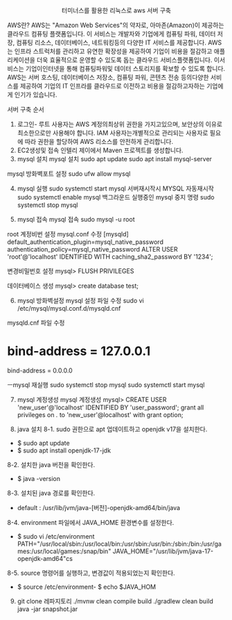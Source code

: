 <center>터미너스를 활용한 리눅스로 aws 서버 구축</center>

AWS란?
AWS는 "Amazon Web Services"의 약자로, 아마존(Amazon)이
제공하는 클라우드 컴퓨팅 플랫폼입니다. 
이 서비스는 개발자와 기업에게 컴퓨팅 파워, 데이터 저장, 
컴퓨팅 리소스, 데이터베이스, 네트워킹등의 다양한 IT 서비스를 제공합니다. 
AWS는 인프라 스트럭처를 관리하고 유연한 확장성을 제공하여 기업이 비용을 절감하고 애플리케이션을 더욱 효율적으로 운영할 수 있도록 돕는 클라우드 서비스플랫폼입니다. 
이서비스는 기업이인터넷을 통해 컴퓨팅파워및 데이터 스토리지를 
확보할 수 있도록 합니다. 
AWS는 서버 호스팅, 데이터베이스 저장소, 컴퓨팅 파워, 콘텐츠 전송 등의다양한 서비스를 제공하여 기업의 IT 인프라를 클라우드로 이전하고 비용을 절감하고자하는 기업에게 인기가 있습니다.

서버 구축 순서
1. 로그인- 루트 사용자는 AWS 계정의최상위 권한을 가지고있으며, 보안상의 이유로 최소한으로만 사용해야 합니다.
IAM 사용자는개별적으로 관리되는 사용자로 필요에 따라 권한을 할당하여 AWS 리소스를 안전하게 관리합니다.
2. EC2생성및 접속
인텔리 제이에서 Maven 프로젝트를 생성합니다.
3. mysql 설치
mysql 설치
sudo apt update
sudo apt install mysql-server

mysql 방화벽포트 설정
sudo ufw allow mysql

4. mysql 실행
sudo systemctl start mysql
서버재시작시 MYSQL 자동재시작
sudo systemctl enable mysql
백그라운드 실행중인 mysql 중지 명령
sudo systemctl stop mysql

5.  mysql 접속
mysql 접속
sudo mysql -u root

root 계정비번 설정
mysql.conf 수정
[mysqld]
 default_authentication_plugin=mysql_native_password
 authentication_policy=mysql_native_password
 ALTER USER 'root'@'localhost' IDENTIFIED WITH caching_sha2_password BY '1234';

변경비밀번호 설정
mysql> FLUSH PRIVILEGES

데이터베이스 생성
mysql> create database test;

6. mysql 방화벽설정
mysql 설정 파일 수정
sudo vi /etc/mysql/mysql.conf.d/mysqld.cnf

mysqld.cnf 파일 수정
# bind-address = 127.0.0.1
bind-address = 0.0.0.0

ㅡmysql 재실행
sudo systemctl stop mysql
 sudo systemctl start mysql

7. mysql 계정생성
mysql 계정생성
mysql> CREATE USER 'new_user'@'localhost' IDENTIFIED BY 'user_password';
grant all privileges on *.* to 'new_user'@localhost' with grant option;

8. java 설치
8-1. sudo 권한으로 apt 업데이트하고 openjdk v17을 설치한다.
- $ sudo apt update
- $ sudo apt install openjdk-17-jdk

8-2. 설치한 java 버전을 확인한다.
- $ java -version

8-3. 설치된 java 경로를 확인한다.
- default : /usr/lib/jvm/java-[버전]-openjdk-amd64/bin/java

8-4. environment 파일에서 JAVA_HOME 환경변수를 설정한다.
- $ sudo vi /etc/environment
 PATH="/usr/local/sbin:/usr/local/bin:/usr/sbin:/usr/bin:/sbin:/bin:/usr/games:/usr/local/games:/snap/bin"
 JAVA_HOME="/usr/lib/jvm/java-17-openjdk-amd64"cs

8-5. source 명령어를 실행하고, 변경값이 적용되었는지 확인한다.
- $ source /etc/environment- $ echo $JAVA_HOM

9. git clone 레파지토리
./mvnw clean compile build
./gradlew clean build
java -jar snapshot.jar





